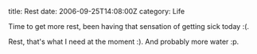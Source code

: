 title: Rest
date: 2006-09-25T14:08:00Z
category: Life

Time to get more rest, been having that sensation of getting sick today :(.

Rest, that's what I need at the moment :). And probably more water :p.

